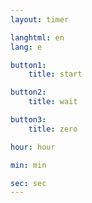 ```yaml
---
layout: timer

langhtml: en
lang: e

button1:
    title: start

button2:
    title: wait

button3:
    title: zero

hour: hour

min: min

sec: sec
---
```


